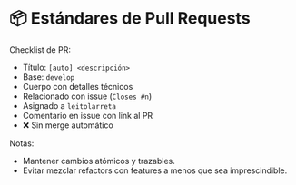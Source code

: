 # 📦 Estándares de Pull Requests

Checklist de PR:
- Título: `[auto] <descripción>`
- Base: `develop`
- Cuerpo con detalles técnicos
- Relacionado con issue (`Closes #n`)
- Asignado a `leitolarreta`
- Comentario en issue con link al PR
- ❌ Sin merge automático

Notas:
- Mantener cambios atómicos y trazables.
- Evitar mezclar refactors con features a menos que sea imprescindible.
